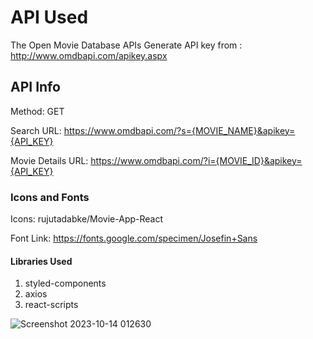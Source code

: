 # API Used
The Open Movie Database APIs
Generate API key from : http://www.omdbapi.com/apikey.aspx

## API Info
Method: GET

Search URL: https://www.omdbapi.com/?s={MOVIE_NAME}&apikey={API_KEY}

Movie Details URL: https://www.omdbapi.com/?i={MOVIE_ID}&apikey={API_KEY}

### Icons and Fonts
Icons: rujutadabke/Movie-App-React

Font Link: https://fonts.google.com/specimen/Josefin+Sans

#### Libraries Used
 1. styled-components
 2. axios
 3. react-scripts

![Screenshot 2023-10-14 012630](https://github.com/RujutaDabke/Movie-App-React/assets/89774970/bc098e23-bfdf-4efb-91de-4b57d13262ff)



